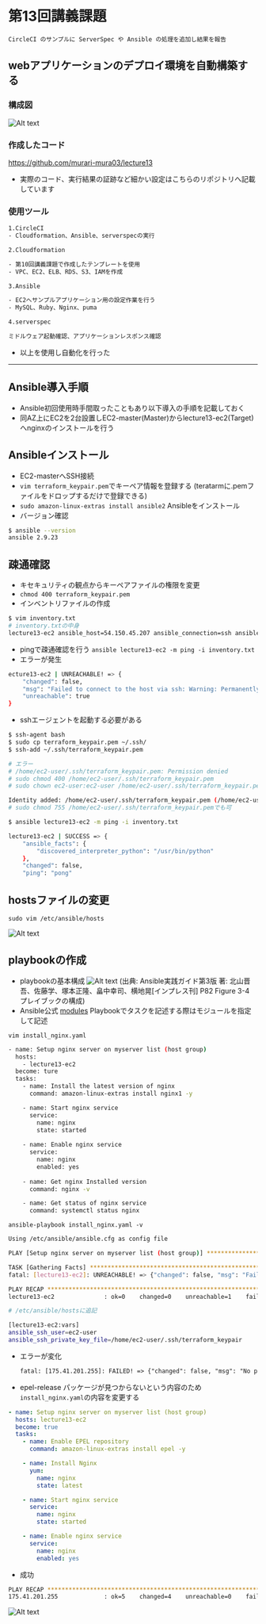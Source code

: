 # 第13回講義課題

```text
CircleCI のサンプルに ServerSpec や Ansible の処理を追加し結果を報告
```

## webアプリケーションのデプロイ環境を自動構築する

### 構成図

![Alt text](images13/1301.jpg)

### 作成したコード

https://github.com/murari-mura03/lecture13

- 実際のコード、実行結果の証跡など細かい設定はこちらのリポジトリへ記載しています

### 使用ツール

```sh
1.CircleCI
- Cloudformation、Ansible、serverspecの実行

2.Cloudformation

- 第10回講義課題で作成したテンプレートを使用
- VPC、EC2、ELB、RDS、S3、IAMを作成

3.Ansible

- EC2へサンプルアプリケーション用の設定作業を行う
- MySQL、Ruby、Nginx、puma

4.serverspec

ミドルウェア起動確認、アプリケーションレスポンス確認
```

- 以上を使用し自動化を行った

---

## Ansible導入手順

- Ansible初回使用時手間取ったこともあり以下導入の手順を記載しておく
- 同AZ上にEC2を2台設置しEC2-master(Master)からlecture13-ec2(Target)へnginxのインストールを行う

## Ansibleインストール

- EC2-masterへSSH接続
- `vim terraform_keypair.pem`でキーペア情報を登録する
  (teratarmに.pemファイルをドロップするだけで登録できる)
- `sudo amazon-linux-extras install ansible2` Ansibleをインストール
- バージョン確認

```sh
$ ansible --version
ansible 2.9.23
```

## 疎通確認

- キセキュリティの観点からキーペアファイルの権限を変更
- `chmod 400 terraform_keypair.pem`
- インベントリファイルの作成
  
```sh
$ vim inventory.txt
# inventory.txtの中身
lecture13-ec2 ansible_host=54.150.45.207 ansible_connection=ssh ansible_user=ec2-user
```

- pingで疎通確認を行う
`ansible lecture13-ec2 -m ping -i inventory.txt`
- エラーが発生

```sh
ecture13-ec2 | UNREACHABLE! => {
    "changed": false,
    "msg": "Failed to connect to the host via ssh: Warning: Permanently added '18.178.240.171' (ECDSA) to the list of known hosts.\r\nPermission denied (publickey,gssapi-keyex,gssapi-with-mic).",
    "unreachable": true
}
```

- sshエージェントを起動する必要がある

```sh
$ ssh-agent bash
$ sudo cp terraform_keypair.pem ~/.ssh/
$ ssh-add ~/.ssh/terraform_keypair.pem

# エラー
# /home/ec2-user/.ssh/terraform_keypair.pem: Permission denied
# sudo chmod 400 /home/ec2-user/.ssh/terraform_keypair.pem
# sudo chown ec2-user:ec2-user /home/ec2-user/.ssh/terraform_keypair.pem

Identity added: /home/ec2-user/.ssh/terraform_keypair.pem (/home/ec2-user/.ssh/terraform_keypair.pem)
# sudo chmod 755 /home/ec2-user/.ssh/terraform_keypair.pemでも可

$ ansible lecture13-ec2 -m ping -i inventory.txt

lecture13-ec2 | SUCCESS => {
    "ansible_facts": {
        "discovered_interpreter_python": "/usr/bin/python"
    },
    "changed": false,
    "ping": "pong"
```

## hostsファイルの変更

`sudo vim /etc/ansible/hosts`

![Alt text](images13/1303.jpg)

## playbookの作成


- playbookの基本構成
![Alt text](images13/1304.jpg)
 (出典: Ansible実践ガイド第3版 著: 北山晋吾、佐藤学、塚本正隆、畠中幸司、横地晃[インプレス刊] P82 Figure 3-4 プレイブックの構成)
- Ansible公式 [modules](https://docs.ansible.com/ansible/latest/module_plugin_guide/index.html) Playbookでタスクを記述する際はモジュールを指定して記述

`vim install_nginx.yaml`

```sh
- name: Setup nginx server on myserver list (host group)
  hosts:
    - lecture13-ec2
  become: ture
  tasks:
    - name: Install the latest version of nginx
      command: amazon-linux-extras install nginx1 -y

    - name: Start nginx service
      service:
        name: nginx
        state: started
        
    - name: Enable nginx service
      service:
        name: nginx
        enabled: yes
        
    - name: Get nginx Installed version
      command: nginx -v

    - name: Get status of nginx service
      command: systemctl status nginx
```

`ansible-playbook install_nginx.yaml -v`

```sh
Using /etc/ansible/ansible.cfg as config file

PLAY [Setup nginx server on myserver list (host group)] ******************************************************

TASK [Gathering Facts] ***************************************************************************************
fatal: [lecture13-ec2]: UNREACHABLE! => {"changed": false, "msg": "Failed to connect to the host via ssh: ssh: Could not resolve hostname lecture13-ec2: Name or service not known", "unreachable": true}

PLAY RECAP ***************************************************************************************************
lecture13-ec2              : ok=0    changed=0    unreachable=1    failed=0    skipped=0    rescued=0    ignored=0
```

```sh
# /etc/ansible/hostsに追記

[lecture13-ec2:vars]
ansible_ssh_user=ec2-user
ansible_ssh_private_key_file=/home/ec2-user/.ssh/terraform_keypair
```

- エラーが変化
  
  ```txt
  fatal: [175.41.201.255]: FAILED! => {"changed": false, "msg": "No package matching 'epel-release' found available, installed or updated", "rc": 126, "results": ["No package matching 'epel-release' found available, installed or updated"]}
  ```

- epel-release パッケージが見つからないという内容のため`install_nginx.yaml`の内容を変更する

```yaml
- name: Setup nginx server on myserver list (host group)
  hosts: lecture13-ec2
  become: true
  tasks:
    - name: Enable EPEL repository
      command: amazon-linux-extras install epel -y

    - name: Install Nginx
      yum:
        name: nginx
        state: latest

    - name: Start nginx service
      service:
        name: nginx
        state: started

    - name: Enable nginx service
      service:
        name: nginx
        enabled: yes
```

- 成功  

```sh
PLAY RECAP *********************************************************************  
175.41.201.255             : ok=5    changed=4    unreachable=0    failed=0    skipped=0    rescued=0    ignored=0
```

  ![Alt text](images13/1302.jpg)
